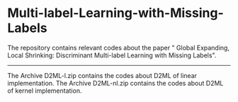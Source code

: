 # Multi-label-Learning-with-Missing-Labels
The repository contains relevant codes about the paper "  Global Expanding, Local Shrinking: Discriminant Multi-label  Learning with Missing Labels".

********************************************************************
The Archive D2ML-l.zip contains the codes about D2ML of linear implementation.
The Archive D2ML-nl.zip contains the codes about D2ML of kernel implementation.
